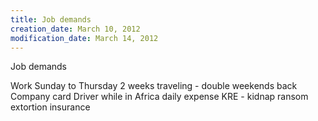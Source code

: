 ```yaml
---
title: Job demands
creation_date: March 10, 2012
modification_date: March 14, 2012
---
```



Job demands

Work Sunday to Thursday 
2 weeks traveling - double weekends back
Company card
Driver while in Africa
daily expense
KRE - kidnap ransom extortion insurance 

